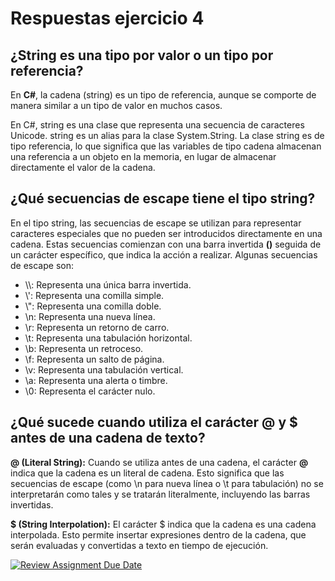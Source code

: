 # Respuestas ejercicio 4

## ¿String es una tipo por valor o un tipo por referencia?
En **C#**, la cadena (string) es un tipo de referencia, aunque se comporte de manera similar a un tipo de valor en muchos casos. 

En C#, string es una clase que representa una secuencia de caracteres Unicode. string es un alias para la clase System.String. La clase string es de tipo referencia, lo que significa que las variables de tipo cadena almacenan una referencia a un objeto en la memoria, en lugar de almacenar directamente el valor de la cadena. 

## ¿Qué secuencias de escape tiene el tipo string?
En el tipo string, las secuencias de escape se utilizan para representar caracteres especiales que no pueden ser introducidos directamente en una cadena. Estas secuencias comienzan con una barra invertida **(\)** seguida de un carácter específico, que indica la acción a realizar. 
Algunas secuencias de escape son: 
- \\\\: Representa una única barra invertida.
- \\': Representa una comilla simple.
- \\": Representa una comilla doble.
- \n: Representa una nueva línea.
- \r: Representa un retorno de carro.
- \t: Representa una tabulación horizontal.
- \b: Representa un retroceso.
- \f: Representa un salto de página.
- \v: Representa una tabulación vertical.
- \a: Representa una alerta o timbre.
- \0: Representa el carácter nulo.

## ¿Qué sucede cuando utiliza el carácter @ y $ antes de una cadena de texto?
**@ (Literal String):**
Cuando se utiliza antes de una cadena, el carácter **@** indica que la cadena es un literal de cadena. Esto significa que las secuencias de escape (como \n para nueva línea o \t para tabulación) no se interpretarán como tales y se tratarán literalmente, incluyendo las barras invertidas. 

**$ (String Interpolation):**
El carácter $ indica que la cadena es una cadena interpolada. Esto permite insertar expresiones dentro de la cadena, que serán evaluadas y convertidas a texto en tiempo de ejecución.

[![Review Assignment Due Date](https://classroom.github.com/assets/deadline-readme-button-22041afd0340ce965d47ae6ef1cefeee28c7c493a6346c4f15d667ab976d596c.svg)](https://classroom.github.com/a/24pP-Pw_)
